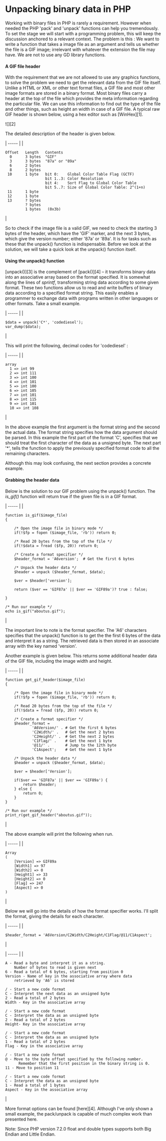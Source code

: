 # Unpacking binary data in PHP

Working with binary files in PHP is rarely a requirement. However when needed the PHP 'pack' and 'unpack' functions can help you tremendously. To set the stage we will start with a programming problem, this will keep the discussion anchored to a relevant context. The problem is this : We want to write a function that takes a image file as an argument and tells us whether the file is a GIF image; irrelevant with whatever the extension the file may have. We are not to use any GD library functions.  

#### A GIF file header

With the requirement that we are not allowed to use any graphics functions, to solve the problem we need to get the relevant data from the GIF file itself. Unlike a HTML or XML or other text format files, a GIF file and most other image formats are stored in a binary format. Most binary files carry a header at the top of the file which provides the meta information regarding the particular file. We can use this information to find out the type of the file and other things, such as height an width in case of a GIF file. A typical raw GIF header is shown below, using a hex editor such as [WinHex][1]. 

![][2]

The detailed description of the header is given below.

| ----- |
| 
    
    
    Offset   Length   Contents
      0      3 bytes  "GIF"
      3      3 bytes  "87a" or "89a"
      6      2 bytes  
      8      2 bytes  
     10      1 byte   bit 0:    Global Color Table Flag (GCTF)
                      bit 1..3: Color Resolution
                      bit 4:    Sort Flag to Global Color Table
                      bit 5..7: Size of Global Color Table: 2^(1+n)
     11      1 byte   
     12      1 byte   
     13      ? bytes  
             ? bytes  
             1 bytes   (0x3b)

 | 

So to check if the image file is a valid GIF, we need to check the starting 3 bytes of the header, which have the 'GIF' marker, and the next 3 bytes, which give the version number; either '87a' or '89a'. It is for tasks such as these that the unpack() function is indispensable. Before we look at the solution, we will take a quick look at the unpack() function itself.

#### Using the unpack() function

[unpack()][3] is the complement of [pack()][4] – it transforms binary data into an associative array based on the format specified. It is somewhat along the lines of _sprintf_, transforming string data according to some given format. These two functions allow us to read and write buffers of binary data according to a specified format string. This easily enables a programmer to exchange data with programs written in other languages or other formats. Take a small example.

| ----- |
| 
   
    
    $data = unpack('C*', 'codediesel');
    var_dump($data);

 | 

This will print the following, decimal codes for 'codediesel' :

| ----- |
| 
    
    
    array
      1 => int 99
      2 => int 111
      3 => int 100
      4 => int 101
      5 => int 100
      6 => int 105
      7 => int 101
      8 => int 115
      9 => int 101
      10 => int 108

 | 

In the above example the first argument is the format string and the second the actual data. The format string specifies how the data argument should be parsed. In this example the first part of the format 'C', specifies that we should treat the first character of the data as a unsigned byte. The next part '*', tells the function to apply the previously specified format code to all the remaining characters.

Although this may look confusing, the next section provides a concrete example.

#### Grabbing the header data

Below is the solution to our GIF problem using the unpack() function. The _is_gif()_ function will return true if the given file is in a GIF format.

| ----- |
| 
    
    
    function is_gif($image_file)
    {
     
        /* Open the image file in binary mode */
        if(!$fp = fopen ($image_file, 'rb')) return 0;
     
        /* Read 20 bytes from the top of the file */
        if(!$data = fread ($fp, 20)) return 0;
     
        /* Create a format specifier */
        $header_format = 'A6version';  # Get the first 6 bytes
    
        /* Unpack the header data */
        $header = unpack ($header_format, $data);
     
        $ver = $header['version'];
     
        return ($ver == 'GIF87a' || $ver == 'GIF89a')? true : false;
     
    }
     
    /* Run our example */
    echo is_gif("aboutus.gif");

 | 

The important line to note is the format specifier. The 'A6' characters specifies that the unpack() function is to get the the first 6 bytes of the data and interpret it as a string. The retrieved data is then stored in an associate array with the key named 'version'.

Another example is given below. This returns some additional header data of the GIF file, including the image width and height.

| ----- |
| 
    
    
    function get_gif_header($image_file)
    {
     
        /* Open the image file in binary mode */
        if(!$fp = fopen ($image_file, 'rb')) return 0;
     
        /* Read 20 bytes from the top of the file */
        if(!$data = fread ($fp, 20)) return 0;
     
        /* Create a format specifier */
        $header_format = 
                'A6Version/' . # Get the first 6 bytes
                'C2Width/' .   # Get the next 2 bytes
                'C2Height/' .  # Get the next 2 bytes
                'C1Flag/' .    # Get the next 1 byte
                '@11/' .       # Jump to the 12th byte
                'C1Aspect';    # Get the next 1 byte
    
        /* Unpack the header data */
        $header = unpack ($header_format, $data);
     
        $ver = $header['Version'];
     
        if($ver == 'GIF87a' || $ver == 'GIF89a') {
            return $header;
        } else {
            return 0;
        }
    }
     
    /* Run our example */
    print_r(get_gif_header("aboutus.gif"));

 | 

The above example will print the following when run.

| ----- |
| 
    
    
    Array
    (
        [Version] => GIF89a
        [Width1] => 97
        [Width2] => 0
        [Height1] => 33
        [Height2] => 0
        [Flag] => 247
        [Aspect] => 0
    )

 | 

Below we will go into the details of how the format specifier works. I'll split the format, giving the details for each character.

| ----- |
| 
    
    
    $header_format = 'A6Version/C2Width/C2Height/C1Flag/@11/C1Aspect';

 | 

| ----- |
| 
    
    
    A - Read a byte and interpret it as a string. 
        Number of bytes to read is given next
    6 - Read a total of 6 bytes, starting from position 0
    Version - Name of key in the associative array where data 
        retrieved by 'A6' is stored
     
    / - Start a new code format
    C - Interpret the next data as an unsigned byte
    2 - Read a total of 2 bytes
    Width - Key in the associative array
     
    / - Start a new code format
    C - Interpret the data as an unsigned byte
    2 - Read a total of 2 bytes
    Height- Key in the associative array
     
    / - Start a new code format
    C - Interpret the data as an unsigned byte
    1 - Read a total of 2 bytes
    Flag - Key in the associative array
     
    / - Start a new code format
    @ - Move to the byte offset specified by the following number.
          Remember that the first position in the binary string is 0. 
    11 - Move to position 11
     
    / - Start a new code format
    C - Interpret the data as an unsigned byte
    1 - Read a total of 1 bytes
    Aspect - Key in the associative array

 | 

More format options can be found [here][4]. Although I've only shown a small example, the pack/unpack is capable of much complex work than presented here.

Note: Since PHP version 7.2.0 float and double types supports both Big Endian and Little Endian.
